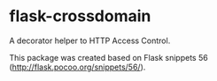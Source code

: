 flask-crossdomain
=================

A decorator helper to HTTP Access Control.

This package was created based on Flask snippets 56 (http://flask.pocoo.org/snippets/56/).
